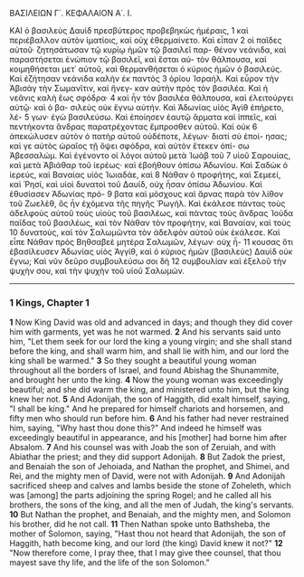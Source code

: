 ΒΑΣΙΛΕΙΩΝ Γ΄. ΚΕΦΑΛΑΙΟΝ Α΄. Ι.

ΚΑΙ ὁ βασιλεὺς Δαυὶδ πρεσβύτερος προβεβηκὼς ἡμέραις, 1
καὶ περιέβαλλον αὐτὸν ἱματίοις, καὶ οὐχ ἐθερμαίνετο. Καὶ εἶπαν 2
οἱ παῖδες αὐτοῦ· ζητησάτωσαν τῷ κυρίῳ ἡμῶν τῷ βασιλεῖ παρ-
θένον νεάνιδα, καὶ παραστήσεται ἐνώπιον τῷ βασιλεῖ, καὶ ἔσται αὐ-
τὸν θάλπουσα, καὶ κοιμηθήσεται μετ᾿ αὐτοῦ, καὶ θερμανθήσεται ὁ
κύριος ἡμῶν ὁ βασιλεύς. Καὶ ἐζήτησαν νεάνιδα καλὴν ἐκ παντὸς 3
ὁρίου Ἰσραήλ. Καὶ εὗρον τὴν Ἀβισὰγ τὴν Σωμανῖτιν, καὶ ἤνεγ-
καν αὐτὴν πρὸς τὸν βασιλέα. Καὶ ἡ νεᾶνις καλὴ ἕως σφόδρα· 4
καὶ ἦν τὸν βασιλέα θάλπουσα, καὶ ἐλειτούργει αὐτῷ· καὶ ὁ βα-
σιλεὺς οὐκ ἔγνω αὐτήν. Καὶ Ἀδωνίας υἱὸς Ἀγὶθ ἐπήρετο, λέ- 5
γων· ἐγὼ βασιλεύσω. Καὶ ἐποίησεν ἑαυτῷ ἅρματα καὶ ἱππεῖς,
καὶ πεντήκοντα ἄνδρας παρατρέχοντας ἔμπροσθεν αὐτοῦ. Καὶ οὐκ 6
ἀπεκώλυσεν αὐτὸν ὁ πατὴρ αὐτοῦ οὐδέποτε, λέγων· διατί σὺ ἐποί-
ησας; καὶ γε αὐτὸς ὡραῖος τῇ ὄψει σφόδρα, καὶ αὐτὸν ἔτεκεν ὀπί-
σω Ἀβεσσαλώμ. Καὶ ἐγένοντο οἱ λόγοι αὐτοῦ μετὰ Ἰωὰβ τοῦ 7
υἱοῦ Σαρουίας, καὶ μετὰ Ἀβιάθαρ τοῦ ἱερέως· καὶ ἐβοήθουν ὀπίσω
Ἀδωνίου. Καὶ Σαδὼκ ὁ ἱερεύς, καὶ Βαναίας υἱὸς Ἰωιαδάε, καὶ 8
Νάθαν ὁ προφήτης, καὶ Σεμεεί, καὶ Ῥησί, καὶ υἱοὶ δυνατοὶ τοῦ
Δαυίδ, οὐχ ἦσαν ὀπίσω Ἀδωνίου. Καὶ ἐθυσίασεν Ἀδωνίας πρό- 9
βατα καὶ μόσχους καὶ ἄρνας παρὰ τὸν λίθον τοῦ Ζωελὲθ, ὅς ἦν ἐχόμενα
τῆς πηγῆς Ῥωγήλ. Καὶ ἐκάλεσε πάντας τοὺς ἀδελφοὺς αὐτοῦ τοὺς
υἱοὺς τοῦ βασιλέως, καὶ πάντας τοὺς ἄνδρας Ἰούδα παῖδας τοῦ
βασιλέως, καὶ τὸν Νάθαν τὸν προφήτην, καὶ Βαναίαν, καὶ τοὺς 10
δυνατοὺς, καὶ τὸν Σαλωμῶντα τὸν ἀδελφὸν αὐτοῦ οὐκ ἐκάλεσε.
Καὶ εἶπε Νάθαν πρὸς Βηθσαβεὲ μητέρα Σαλωμῶν, λέγων· οὐχ ἧ- 11
κουσας ὅτι ἐβασίλευσεν Ἀδωνίας υἱὸς Ἀγγίθ, καὶ ὁ κύριος ἡμῶν
(βασιλεὺς) Δαυὶδ οὐκ ἔγνω; Καὶ νῦν δεῦρο συμβουλεύσω σοι δὴ 12
συμβουλίαν καὶ ἐξελοῦ τὴν ψυχὴν σου, καὶ τὴν ψυχὴν τοῦ υἱοῦ
Σαλωμών.

***

### 1 Kings, Chapter 1

**1** Now King David was old and advanced in days; and though they did cover him with garments, yet was he not warmed.
**2** And his servants said unto him, "Let them seek for our lord the king a young virgin; and she shall stand before the king, and shall warm him, and shall lie with him, and our lord the king shall be warmed."
**3** So they sought a beautiful young woman throughout all the borders of Israel, and found Abishag the Shunammite, and brought her unto the king.
**4** Now the young woman was exceedingly beautiful; and she did warm the king, and ministered unto him, but the king knew her not.
**5** And Adonijah, the son of Haggith, did exalt himself, saying, "I shall be king." And he prepared for himself chariots and horsemen, and fifty men who should run before him.
**6** And his father had never restrained him, saying, "Why hast thou done this?" And indeed he himself was exceedingly beautiful in appearance, and his [mother] had borne him after Absalom.
**7** And his counsel was with Joab the son of Zeruiah, and with Abiathar the priest; and they did support Adonijah.
**8** But Zadok the priest, and Benaiah the son of Jehoiada, and Nathan the prophet, and Shimei, and Rei, and the mighty men of David, were not with Adonijah.
**9** And Adonijah sacrificed sheep and calves and lambs beside the stone of Zoheleth, which was [among] the parts adjoining the spring Rogel; and he called all his brothers, the sons of the king, and all the men of Judah, the king's servants.
**10** But Nathan the prophet, and Benaiah, and the mighty men, and Solomon his brother, did he not call.
**11** Then Nathan spoke unto Bathsheba, the mother of Solomon, saying, "Hast thou not heard that Adonijah, the son of Haggith, hath become king, and our lord (the king) David knew it not?"
**12** "Now therefore come, I pray thee, that I may give thee counsel, that thou mayest save thy life, and the life of the son Solomon."